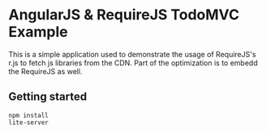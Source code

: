 # AngularJS & RequireJS TodoMVC Example

This is a simple application used to demonstrate the usage of RequireJS's r.js to fetch js libraries from the CDN. 
Part of the optimization is to embedd the RequireJS as well. 

## Getting started

```
npm install
lite-server
```
 